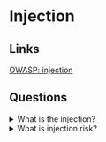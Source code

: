 # Injection

## Links
[OWASP: injection](https://owasp.org/www-project-top-ten/2017/A1_2017-Injection)

## Questions

<details>
  <summary>What is the injection?</summary>

  It is possible to inject data into almost all sources. Injection flaws occur when an attacker can send hostile data. Injection vulnerabilities are very prevalent, particularly in legacy code. SQL, LDAP, XPath or NoSQL queries, OS commands, XML parsers, SMTP headers, expression languages and ORM queries often are vulnerable to injection. The injection can result in data loss, corruption, disclosure to unauthorized parties, loss of accountability, or denial of access. Also, the injection can sometimes lead to a complete host takeover.

</details>

<details>
  <summary>What is injection risk?</summary>

  The injection flaws, such as SQL, NoSQL, OS, and LDAP injection, occur when an application includes untrusted data as part of a command or query. So attackers can trick and run some commands without proper authorization. So, the application can lose, change data or disclose them to unauthorized parties. From time to time, it is possible to lose control of a host.

  The application is vulnerable to attack when:

  * User-supplied data is not validated, filtered, or sanitized by the application.
  The application uses dynamic queries or non-parameterized calls without context-aware escaping.

  * Hostile data are used within object-relational mapping (ORM) search parameters to extract additional, sensitive records.

  * Dangerous data are used or concatenated, such that the SQL or command contains both structure and hostile data in dynamic queries or stored procedures.

  Solving:

  * The preferred option is to use a safe API, which avoids using the interpreter entirely or provides a parameterized interface or migrate to use Object Relational Mapping Tools (ORMs).

  * Use positive or whitelist server-side input validation. It is not a complete defence as many applications require special characters, such as text areas or APIs for mobile applications.

  * For any residual dynamic queries, escape special characters.

  * Use LIMIT and other SQL controls within queries to prevent mass disclosure of records in case of SQL injection.

  Example:
  
  An application uses untrusted data in the construction of the following vulnerable SQL call:
  
  ```String query = "SELECT * FROM accounts WHERE custID='" + request.getParameter("id") + "'";```

  In both cases, the attacker modifies the id parameter value in their browser to send: ```' or '1'='1```. For example:

  ```http://example.com/app/accountView?id=' or '1'='1```

</details>
